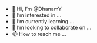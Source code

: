 - 👋 Hi, I’m @DhanamY
- 👀 I’m interested in ...
- 🌱 I’m currently learning ...
- 💞️ I’m looking to collaborate on ...
- 📫 How to reach me ...

<!---
DhanamY/DhanamY is a ✨ special ✨ repository because its `README.md` (this file) appears on your GitHub profile.
You can click the Preview link to take a look at your changes.
--->
